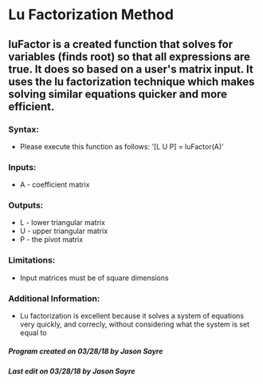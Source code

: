 # Lu Factorization Method
## luFactor is a created function that solves for variables (finds root) so that all expressions are true. It does so based on a user's matrix input. It uses the lu factorization technique which makes solving similar equations quicker and more efficient.
### Syntax: 
  * Please execute this function as follows: '[L U P] = luFactor(A)'
### Inputs:
  * A - coefficient matrix
### Outputs:
  * L - lower triangular matrix
  * U - upper triangular matrix
  * P - the pivot matrix
### Limitations: 
  * Input matrices must be of square dimensions
### Additional Information:
  * Lu factorization is excellent because it solves a system of equations very quickly, and correcly, without considering what the system is set equal to
##### Program created on 03/28/18 by Jason Sayre
##### Last edit on 03/28/18 by Jason Sayre
